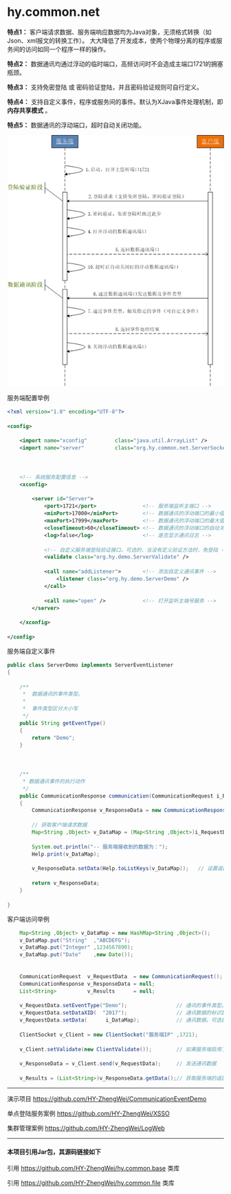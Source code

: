 # hy.common.net



  __特点1：__ 客户端请求数据、服务端响应数据均为Java对象，无须格式转换（如Json、xml报文的转换工作）。
  大大降低了开发成本，使两个物理分离的程序或服务间的访问如同一个程序一样的操作。
  
  __特点2：__ 数据通讯均通过浮动的临时端口，高频访问时不会造成主端口1721的拥塞瓶颈。
  
  __特点3：__ 支持免密登陆 或 密码验证登陆，并且密码验证规则可自行定义。
  
  __特点4：__ 支持自定义事件，程序或服务间的事件。默认为XJava事件处理机制，即 __内存共享模式__ 。
  
  __特点5：__ 数据通讯的浮动端口，超时自动关闭功能。
  
  
  
![image](images/StockServer.png)



服务端配置举例
```xml
<?xml version="1.0" encoding="UTF-8"?>

<config>

	<import name="xconfig"         class="java.util.ArrayList" />
	<import name="server"          class="org.hy.common.net.ServerSocket" />
	
	
	
	<!-- 系统服务配置信息 -->
	<xconfig>
	
		<server id="Server">
			<port>1721</port>               <!-- 服务端监听主端口 -->
			<minPort>17000</minPort>        <!-- 数据通讯的浮动端口的最小值 -->
			<maxPort>17999</maxPort>        <!-- 数据通讯的浮动端口的最大值 -->
			<closeTimeout>60</closeTimeout> <!-- 数据通讯的浮动端口的自动关闭超时时长（单位：秒） -->
			<log>false</log>                <!-- 是否显示通讯日志 -->
			
			<!-- 自定义服务端登陆验证接口。可选的，当没有定义验证方法时，免登陆 -->
			<validate class="org.hy.demo.ServerValidate" />
			
			<call name="addListener">       <!-- 添加自定义通讯事件 -->
				<listener class="org.hy.demo.ServerDemo" />
			</call>
			
			<call name="open" />            <!-- 打开监听主端号服务 -->
		</server>
		
	</xconfig>
	
</config>
```



服务端自定义事件
```java
public class ServerDemo implements ServerEventListener
{
    
    /**
     *  数据通讯的事件类型。
     *  
     *  事件类型区分大小写
     */
    public String getEventType()
    {
        return "Demo";
    }
    
    
    
    /**
     * 数据通讯事件的执行动作
     */
    public CommunicationResponse communication(CommunicationRequest i_RequestData)
    {
        CommunicationResponse v_ResponseData = new CommunicationResponse();
        
        // 获取客户端请求数据
        Map<String ,Object> v_DataMap = (Map<String ,Object>)i_RequestData.getData();
        
        System.out.println("-- 服务端接收到的数据为：");
        Help.print(v_DataMap);
        
        v_ResponseData.setData(Help.toListKeys(v_DataMap));   // 设置返回结果
        
        return v_ResponseData;
    }
    
}
```



客户端访问举例
```java
    Map<String ,Object> v_DataMap = new HashMap<String ,Object>();
    v_DataMap.put("String"  ,"ABCDEFG");
    v_DataMap.put("Integer" ,1234567890);
    v_DataMap.put("Date"    ,new Date());

    
    CommunicationRequest  v_RequestData  = new CommunicationRequest();
    CommunicationResponse v_ResponseData = null;
    List<String>          v_Results      = null;
    
    v_RequestData.setEventType("Demo");                // 通讯的事件类型。如果没有设置此属性，默认为XJava事件类型
    v_RequestData.setDataXID(  "2017");                // 通讯数据的标识ID。可选的，按具体业务而定
    v_RequestData.setData(      i_DataMap);            // 通讯数据。可选的，按具体业务而定。可为任何Java类型，须实现 java.io.Serializable 接口
	
    ClientSocket v_Client = new ClientSocket("服务端IP" ,1721);
	
    v_Client.setValidate(new ClientValidate());        // 如果服务端启用了登陆验证，则客户端要提供用户名及密码
	
    v_ResponseData = v_Client.send(v_RequestData);     // 发送通讯数据
	
    v_Results = (List<String>)v_ResponseData.getData();// 获取服务端的返回结果。可为任何Java类型，只须实现 java.io.Serializable 接口即可
```



---
演示项目 https://github.com/HY-ZhengWei/CommunicationEventDemo

单点登陆服务案例 https://github.com/HY-ZhengWei/XSSO

集群管理案例 https://github.com/HY-ZhengWei/LogWeb



---
#### 本项目引用Jar包，其源码链接如下
引用 https://github.com/HY-ZhengWei/hy.common.base 类库

引用 https://github.com/HY-ZhengWei/hy.common.file 类库
